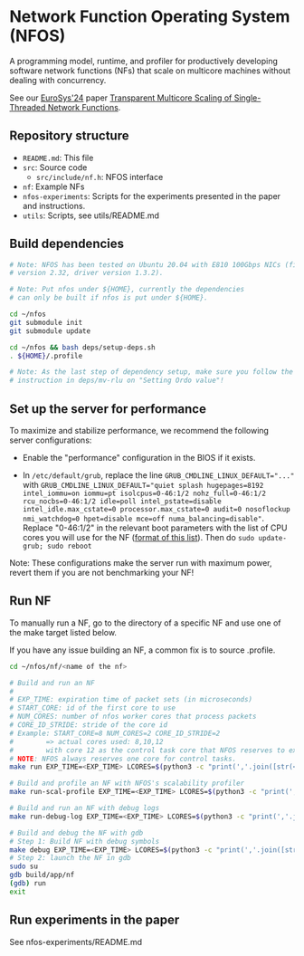 # Network Function Operating System (NFOS)

A programming model, runtime, and profiler for productively developing software network functions (NFs) that scale on multicore machines without dealing with concurrency.

See our [EuroSys'24](https://2024.eurosys.org/) paper [Transparent Multicore Scaling of Single-Threaded Network Functions](https://dslab.epfl.ch/pubs/nfos.pdf).

## Repository structure

- `README.md`: This file
- `src`: Source code
  - `src/include/nf.h`: NFOS interface
- `nf`: Example NFs
- `nfos-experiments`: Scripts for the experiments presented in the paper and instructions.
- `utils`: Scripts, see utils/README.md 

## Build dependencies

```bash
# Note: NFOS has been tested on Ubuntu 20.04 with E810 100Gbps NICs (firmware
# version 2.32, driver version 1.3.2).

# Note: Put nfos under ${HOME}, currently the dependencies
# can only be built if nfos is put under ${HOME}.

cd ~/nfos
git submodule init
git submodule update

cd ~/nfos && bash deps/setup-deps.sh
. ${HOME}/.profile

# Note: As the last step of dependency setup, make sure you follow the
# instruction in deps/mv-rlu on "Setting Ordo value"!
```

## Set up the server for performance

To maximize and stabilize performance, we recommend the following server configurations:

- Enable the "performance" configuration in the BIOS if it exists.

- In ```/etc/default/grub```, replace the line ```GRUB_CMDLINE_LINUX_DEFAULT="..."``` with
```GRUB_CMDLINE_LINUX_DEFAULT="quiet splash hugepages=8192 intel_iommu=on iommu=pt isolcpus=0-46:1/2 nohz_full=0-46:1/2 rcu_nocbs=0-46:1/2 idle=poll intel_pstate=disable intel_idle.max_cstate=0 processor.max_cstate=0 audit=0 nosoflockup nmi_watchdog=0 hpet=disable mce=off numa_balancing=disable"```.
Replace "0-46:1/2" in the relevant boot parameters with the list of CPU cores you will use for the NF ([format of this list](https://www.kernel.org/doc/html/v4.14/admin-guide/kernel-parameters.html#cpu-lists)). Then do ```sudo update-grub; sudo reboot```

Note: These configurations make the server run with maximum power, revert them if you are not benchmarking your NF!

## Run NF

To manually run a NF, go to the directory of a specific NF and use one of the
make target listed below.

If you have any issue building an NF, a common fix is to source .profile.

```bash
cd ~/nfos/nf/<name of the nf>

# Build and run an NF
#
# EXP_TIME: expiration time of packet sets (in microseconds)
# START_CORE: id of the first core to use
# NUM_CORES: number of nfos worker cores that process packets 
# CORE_ID_STRIDE: stride of the core id
# Example: START_CORE=8 NUM_CORES=2 CORE_ID_STRIDE=2
#        => actual cores used: 8,10,12
#        with core 12 as the control task core that NFOS reserves to execute periodic tasks, etc.
# NOTE: NFOS always reserves one core for control tasks.
make run EXP_TIME=<EXP_TIME> LCORES=$(python3 -c "print(','.join([str(<START_CORE> + x * <CORE_ID_STRIDE>) for x in range(<NUM_CORES> + 1)]))")

# Build and profile an NF with NFOS's scalability profiler
make run-scal-profile EXP_TIME=<EXP_TIME> LCORES=$(python3 -c "print(','.join([str(<START_CORE> + x * <CORE_ID_STRIDE>) for x in range(<NUM_CORES> + 1)]))")

# Build and run an NF with debug logs
make run-debug-log EXP_TIME=<EXP_TIME> LCORES=$(python3 -c "print(','.join([str(<START_CORE> + x * <CORE_ID_STRIDE>) for x in range(<NUM_CORES> + 1)]))")

# Build and debug the NF with gdb
# Step 1: Build NF with debug symbols
make debug EXP_TIME=<EXP_TIME> LCORES=$(python3 -c "print(','.join([str(<START_CORE> + x * <CORE_ID_STRIDE>) for x in range(<NUM_CORES> + 1)]))")
# Step 2: launch the NF in gdb
sudo su
gdb build/app/nf
(gdb) run
exit
```

## Run experiments in the paper

See nfos-experiments/README.md
